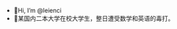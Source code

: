 - 👋Hi, I’m @leienci
- 👋某国内二本大学在校大学生，整日遭受数学和英语的毒打。
<!--- 个人博客：https://blog.leienci.site ---!>

<!---
leienci/leienci is a ✨ special ✨ repository because its `README.md` (this file) appears on your GitHub profile.
You can click the Preview link to take a look at your changes.
--->
